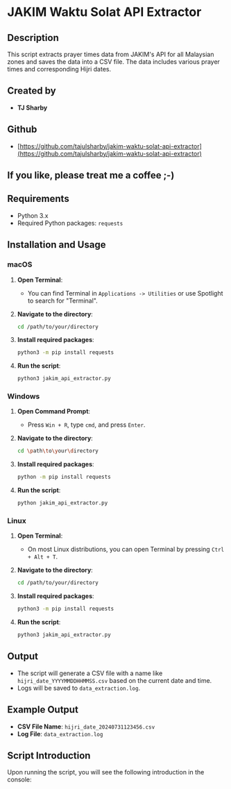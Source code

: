 # JAKIM Waktu Solat API Extractor

## Description

This script extracts prayer times data from JAKIM's API for all Malaysian zones and saves the data into a CSV file. The data includes various prayer times and corresponding Hijri dates.

## Created by
- **TJ Sharby**

## Github
- [https://github.com/tajulsharby/jakim-waktu-solat-api-extractor](https://github.com/tajulsharby/jakim-waktu-solat-api-extractor)

## If you like, please treat me a coffee ;-)

## Requirements

- Python 3.x
- Required Python packages: `requests`

## Installation and Usage

### macOS

1. **Open Terminal**:
    - You can find Terminal in `Applications -> Utilities` or use Spotlight to search for "Terminal".

2. **Navigate to the directory**:
    ```sh
    cd /path/to/your/directory
    ```

3. **Install required packages**:
    ```sh
    python3 -m pip install requests
    ```

4. **Run the script**:
    ```sh
    python3 jakim_api_extractor.py
    ```

### Windows

1. **Open Command Prompt**:
    - Press `Win + R`, type `cmd`, and press `Enter`.

2. **Navigate to the directory**:
    ```sh
    cd \path\to\your\directory
    ```

3. **Install required packages**:
    ```sh
    python -m pip install requests
    ```

4. **Run the script**:
    ```sh
    python jakim_api_extractor.py
    ```

### Linux

1. **Open Terminal**:
    - On most Linux distributions, you can open Terminal by pressing `Ctrl + Alt + T`.

2. **Navigate to the directory**:
    ```sh
    cd /path/to/your/directory
    ```

3. **Install required packages**:
    ```sh
    python3 -m pip install requests
    ```

4. **Run the script**:
    ```sh
    python3 jakim_api_extractor.py
    ```

## Output

- The script will generate a CSV file with a name like `hijri_date_YYYYMMDDHHMMSS.csv` based on the current date and time.
- Logs will be saved to `data_extraction.log`.

## Example Output

- **CSV File Name**: `hijri_date_20240731123456.csv`
- **Log File**: `data_extraction.log`

## Script Introduction

Upon running the script, you will see the following introduction in the console:

